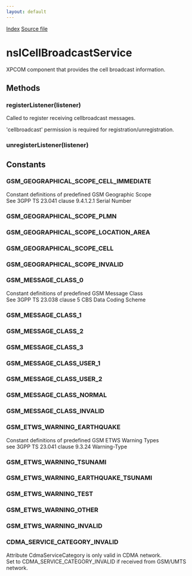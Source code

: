 ```yaml
---
layout: default
---
```

<div id='links'><a href="../index.html">Index</a>
<a href="http://dxr.mozilla.org/mozilla-central/source/dom/cellbroadcast/interfaces/nsICellBroadcastService.idl">Source file</a>
</div>

# nsICellBroadcastService #
  
XPCOM component that provides the cell broadcast information.  
  

## Methods ##

### registerListener(listener) ###
  
Called to register receiving cellbroadcast messages.  
  
'cellbroadcast' permission is required for registration/unregistration.  
  

### unregisterListener(listener) ###

## Constants ##

### GSM_GEOGRAPHICAL_SCOPE_CELL_IMMEDIATE ###
  
Constant definitions of predefined GSM Geographic Scope  
See 3GPP TS 23.041 clause 9.4.1.2.1 Serial Number  
  

### GSM_GEOGRAPHICAL_SCOPE_PLMN ###

### GSM_GEOGRAPHICAL_SCOPE_LOCATION_AREA ###

### GSM_GEOGRAPHICAL_SCOPE_CELL ###

### GSM_GEOGRAPHICAL_SCOPE_INVALID ###

### GSM_MESSAGE_CLASS_0 ###
  
Constant definitions of predefined GSM Message Class  
See 3GPP TS 23.038 clause 5 CBS Data Coding Scheme  
  

### GSM_MESSAGE_CLASS_1 ###

### GSM_MESSAGE_CLASS_2 ###

### GSM_MESSAGE_CLASS_3 ###

### GSM_MESSAGE_CLASS_USER_1 ###

### GSM_MESSAGE_CLASS_USER_2 ###

### GSM_MESSAGE_CLASS_NORMAL ###

### GSM_MESSAGE_CLASS_INVALID ###

### GSM_ETWS_WARNING_EARTHQUAKE ###
  
Constant definitions of predefined GSM ETWS Warning Types  
see 3GPP TS 23.041 clause 9.3.24 Warning-Type  
  

### GSM_ETWS_WARNING_TSUNAMI ###

### GSM_ETWS_WARNING_EARTHQUAKE_TSUNAMI ###

### GSM_ETWS_WARNING_TEST ###

### GSM_ETWS_WARNING_OTHER ###

### GSM_ETWS_WARNING_INVALID ###

### CDMA_SERVICE_CATEGORY_INVALID ###
  
Attribute CdmaServiceCategory is only valid in CDMA network.  
Set to CDMA_SERVICE_CATEGORY_INVALID if received from GSM/UMTS network.  
  
